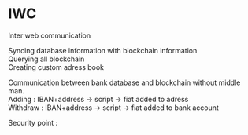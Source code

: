 # IWC
Inter web communication   

Syncing database information with blockchain information  
Querying all blockchain  
Creating custom adress book   

Communication between bank database and blockchain without middle man.  
Adding : IBAN+address -> script -> fiat added to adress  
Withdraw : IBAN+address -> script -> fiat added to bank account  

Security point : 
